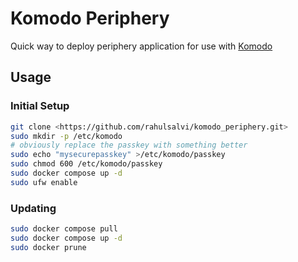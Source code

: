 # Komodo Periphery

Quick way to deploy periphery application for use with [Komodo](https://komo.do/)

## Usage

### Initial Setup

```bash
git clone <https://github.com/rahulsalvi/komodo_periphery.git>
sudo mkdir -p /etc/komodo
# obviously replace the passkey with something better
sudo echo "mysecurepasskey" >/etc/komodo/passkey
sudo chmod 600 /etc/komodo/passkey
sudo docker compose up -d
sudo ufw enable
```

### Updating

```bash
sudo docker compose pull
sudo docker compose up -d
sudo docker prune
```
